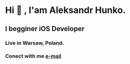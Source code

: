 # Hi 👋 , I'am Aleksandr Hunko.
## I begginer iOS Developer
### Live in Warsaw, Poland.
### Conect with me [e-mail](mailto:aliaksandr.hunko@gmail.com)
<!--
